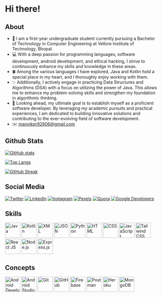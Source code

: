 # Hi there!

## About
- 📖 I am a first-year undergraduate student currently pursuing a Bachelor of Technology in Computer Engineering at Vellore Institute of Technology, Bhopal.
- 💻 With a deep passion for programming languages, software development, android development, and ethical hacking, I strive to continuously enhance my skills and knowledge in these areas.
- 🍀 Among the various languages I have explored, Java and Kotlin hold a special place in my heart, and I thoroughly enjoy working with them.
- ✨ Additionally, I actively engage in practicing Data Structures and Algorithms (DSA) with a focus on utilizing the power of Java. This allows me to enhance my problem-solving skills and strengthen my foundation in algorithmic thinking.
- 🎯 Looking ahead, my ultimate goal is to establish myself as a proficient software developer. By leveraging my academic pursuits and practical experiences, I am dedicated to building innovative solutions and contributing to the ever-evolving field of software development.
- ✉️ manojkpr92806@gmail.com

## Github Stats


[![GitHub stats](https://github-readme-stats.vercel.app/api?username=manojkp08&show_icons=true&theme=radical)](https://github.com/manojkp08)


[![Top Langs](https://github-readme-stats.vercel.app/api/top-langs/?username=manojkp08&layout=compact&theme=radical)](https://github.com/manojkp08)


[![GitHub Streak](https://github-readme-streak-stats.herokuapp.com/?user=manojkp08&theme=radical)](https://github.com/manojkp08)


## Social Media

[![Twitter](https://img.shields.io/badge/-Twitter-1DA1F2?style=flat&logo=twitter&logoColor=white)](https://twitter.com/manojk58)
[![LinkedIn](https://img.shields.io/badge/-LinkedIn-0077B5?style=flat&logo=linkedin&logoColor=white)](https://www.linkedin.com/in/thisismanoj)
[![Instagram](https://img.shields.io/badge/-Instagram-E4405F?style=flat&logo=instagram&logoColor=white)](https://www.instagram.com/manojkumar04._)
[![Pexels](https://img.shields.io/badge/-Pexels-05A081?style=flat&logo=pexels&logoColor=white)](https://www.pexels.com/@manoj-kumar-pradhan-554382332/)
[![Quora](https://img.shields.io/badge/-Quora-B92B27?style=flat&logo=quora&logoColor=white)](https://www.quora.com/profile/Manoj-Kumar-57695)
[![Google Developers](https://img.shields.io/badge/-Google%20Developers-4285F4?style=flat&logo=google&logoColor=white)](https://developers.google.com/your_google_developers_profile)


## Skills

<div>
  <img src="https://cdn.icon-icons.com/icons2/2415/PNG/512/java_original_wordmark_logo_icon_146459.png" alt="Java" width="50" height="50" />
  
  <img src="https://cdn.icon-icons.com/icons2/2107/PNG/512/file_type_kotlin_icon_130487.png" alt="Kotlin" width="50" height="50" />
  
  <img src="https://img.icons8.com/?size=512&id=GIchiTBRmoJm&format=png" alt="XML" width="50" height="50" />
  
  <img src="https://cdn.icon-icons.com/icons2/2790/PNG/512/json_filetype_icon_177531.png" alt="JSON" width="50" height="50" />
  
  <img src="https://cdn.icon-icons.com/icons2/2699/PNG/512/python_logo_icon_168886.png" alt="Python" width="50" height="50" />
  
  <img src="https://img.icons8.com/?size=512&id=20909&format=png" alt="HTML" width="50" height="50" />
  
  <img src="https://img.icons8.com/?size=512&id=21278&format=png" alt="CSS" width="50" height="50" />
  
  <img src="https://img.icons8.com/?size=512&id=108784&format=png" alt="JavaScript" width="50" height="50" />
  
  <img src="https://img.icons8.com/?size=512&id=CIAZz2CYc6Kc&format=png" alt="Tailwind CSS" width="50" height="50" />
  
  <img src="https://img.icons8.com/?size=512&id=wPohyHO_qO1a&format=png" alt="React JS" width="50" height="50" />
  
  <img src="https://img.icons8.com/?size=512&id=hsPbhkOH4FMe&format=png" alt="Node.js" width="50" height="50" />
  
  <img src="https://img.icons8.com/?size=512&id=9Gfx4Dfxl0JK&format=png" alt="Express.js" width="50" height="50" />
</div>


## Concepts

<div>
  <img src="https://img.icons8.com/?size=512&id=P2AnGyiJxMpp&format=png" alt="Android Development" width="50" height="50" />
  
   <img src="https://img.icons8.com/?size=512&id=1LAX3PYMg2iA&format=png" alt="Android Studio" width="50" height="50" />
  
  <img src="https://img.icons8.com/?size=512&id=20906&format=png" alt="Git" width="50" height="50" />
  
  <img src="https://img.icons8.com/?size=512&id=iEBcQcM9rnZ9&format=png" alt="GitHub" width="50" height="50" />
  
  <img src="https://img.icons8.com/?size=512&id=62452&format=png" alt="Firebase" width="50" height="50" />
  
  <img src="https://img.icons8.com/?size=512&id=QEQQKirln6Tf&format=png" alt="Postman" width="50" height="50" />
  
  <img src="https://img.icons8.com/?size=512&id=31085&format=png" alt="Heroku" width="50" height="50" />
  
  <img src="https://img.icons8.com/?size=512&id=tBBf3P8HL0vR&format=png" alt="MongoDB" width="50" height="50" />
</div>


<!---
manojkpr08/manojkpr08 is a ✨ special ✨ repository because its `README.md` (this file) appears on your GitHub profile.
You can click the Preview link to take a look at your changes.
--->
